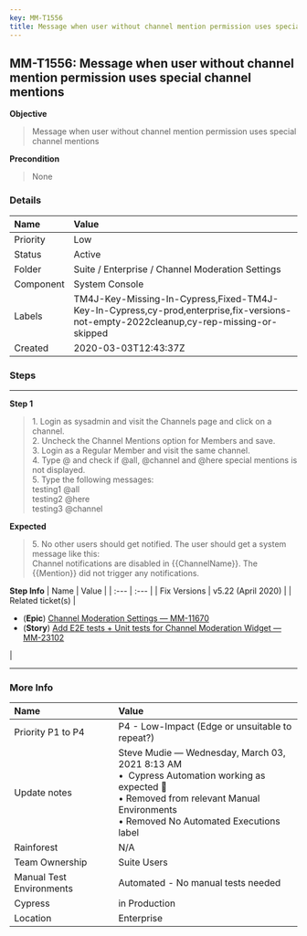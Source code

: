 ```yaml
---
key: MM-T1556
title: Message when user without channel mention permission uses special channel mentions
---
```


## MM-T1556: Message when user without channel mention permission uses special channel mentions

**Objective**

> <article>Message when user without channel mention permission uses special channel mentions</article>

**Precondition**

> <article>None</article>

### Details

| Name      | Value                                                                                                                                 |
| :-------- | :------------------------------------------------------------------------------------------------------------------------------------ |
| Priority  | Low                                                                                                                                   |
| Status    | Active                                                                                                                                |
| Folder    | Suite / Enterprise / Channel Moderation Settings                                                                                      |
| Component | System Console                                                                                                                        |
| Labels    | TM4J-Key-Missing-In-Cypress,Fixed-TM4J-Key-In-Cypress,cy-prod,enterprise,fix-versions-not-empty-2022cleanup,cy-rep-missing-or-skipped |
| Created   | 2020-03-03T12:43:37Z                                                                                                                  |

### Steps

<hr/>

**Step 1**

> <article>1. Login as sysadmin and visit the Channels page and click on a channel. <br />2. Uncheck the Channel Mentions option for Members and save. <br />3. Login as a Regular Member and visit the same channel. <br />4. Type @ and check if @all, @channel and @here special mentions is not displayed. <br />5. Type the following messages:<br />testing1 @all<br />testing2 @here<br />testing3 @channel</article>

**Expected**

> <article>5. No other users should get notified. The user should get a system message like this:<br />Channel notifications are disabled in {{ChannelName}}. The {{Mention}} did not trigger any notifications.</article>

**Step Info**
| Name | Value |
| :--- | :--- |
| Fix Versions | v5.22 (April 2020) |
| Related ticket(s) | <ul><li>(<strong>Epic</strong>) <a href="https://mattermost.atlassian.net/browse/MM-11670">Channel Moderation Settings — MM-11670</a></li><li>(<strong>Story</strong>) <a href="http://mmthttps%3A//mattermost.atlassian.net/browse/MM-23102">Add E2E tests + Unit tests for Channel Moderation Widget — MM-23102</a></li></ul> |

<hr/>

### More Info

| Name                     | Value                                                                                                                                                                                         |
| :----------------------- | :-------------------------------------------------------------------------------------------------------------------------------------------------------------------------------------------- |
| Priority P1 to P4        | P4 - Low-Impact (Edge or unsuitable to repeat?)                                                                                                                                               |
| Update notes             | Steve Mudie — Wednesday, March 03, 2021 8:13 AM<br>• &nbsp;Cypress Automation working as expected 🎉<br>• Removed from relevant Manual Environments<br>• Removed No Automated Executions label |
| Rainforest               | N/A                                                                                                                                                                                           |
| Team Ownership           | Suite Users                                                                                                                                                                                   |
| Manual Test Environments | Automated - No manual tests needed                                                                                                                                                            |
| Cypress                  | in Production                                                                                                                                                                                 |
| Location                 | Enterprise                                                                                                                                                                                    |
